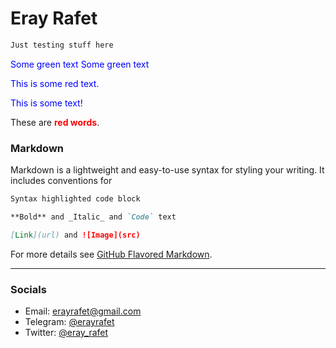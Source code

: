 # Eray Rafet

```diff
Just testing stuff here
```
<font color="blue"> Some green text </font>
<span style="color: blue"> Some green text </span>
<p style='color:blue'>This is some red text.</p>

<font color="blue">This is some text!</font>

These are <b style='color:red'>red words</b>.

### Markdown

Markdown is a lightweight and easy-to-use syntax for styling your writing. It includes conventions for

```markdown
Syntax highlighted code block

**Bold** and _Italic_ and `Code` text

[Link](url) and ![Image](src)
```

For more details see [GitHub Flavored Markdown](https://guides.github.com/features/mastering-markdown/).

---

### Socials

* Email: [erayrafet@gmail.com](erayrafet@gmail.com)
* Telegram: [@erayrafet](https://t.me/erayrafet)
* Twitter: [@eray_rafet](https://twitter.com/eray_rafet)
